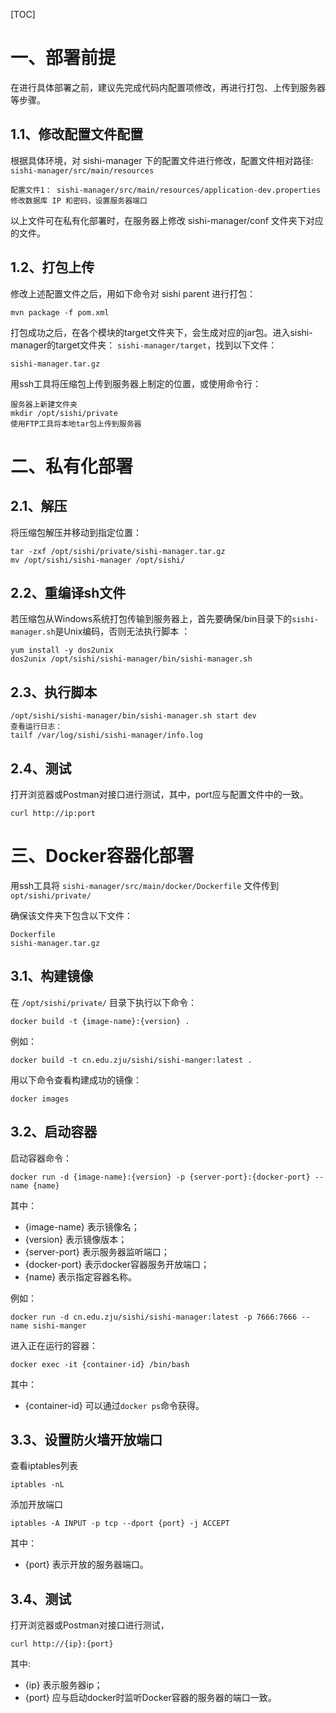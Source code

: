 [TOC]

# 一、部署前提

在进行具体部署之前，建议先完成代码内配置项修改，再进行打包、上传到服务器等步骤。

## 1.1、修改配置文件配置

根据具体环境，对 sishi-manager 下的配置文件进行修改，配置文件相对路径: ``sishi-manager/src/main/resources``

```
配置文件1： sishi-manager/src/main/resources/application-dev.properties
修改数据库 IP 和密码，设置服务器端口
```

以上文件可在私有化部署时，在服务器上修改 sishi-manager/conf 文件夹下对应的文件。

## 1.2、打包上传

修改上述配置文件之后，用如下命令对 sishi parent 进行打包：

```
mvn package -f pom.xml
```

打包成功之后，在各个模块的target文件夹下，会生成对应的jar包。进入sishi-manager的target文件夹： ``sishi-manager/target``，找到以下文件：

```
sishi-manager.tar.gz
```

用ssh工具将压缩包上传到服务器上制定的位置，或使用命令行：

```
服务器上新建文件夹
mkdir /opt/sishi/private 
使用FTP工具将本地tar包上传到服务器
```

# 二、私有化部署

## 2.1、解压

将压缩包解压并移动到指定位置：

```
tar -zxf /opt/sishi/private/sishi-manager.tar.gz
mv /opt/sishi/sishi-manager /opt/sishi/
```

## 2.2、重编译sh文件

若压缩包从Windows系统打包传输到服务器上，首先要确保/bin目录下的``sishi-manager.sh``是Unix编码，否则无法执行脚本 ：

```
yum install -y dos2unix
dos2unix /opt/sishi/sishi-manager/bin/sishi-manager.sh
```

## 2.3、执行脚本

```
/opt/sishi/sishi-manager/bin/sishi-manager.sh start dev
查看运行日志：
tailf /var/log/sishi/sishi-manager/info.log
```

## 2.4、测试

打开浏览器或Postman对接口进行测试，其中，port应与配置文件中的一致。

```
curl http://ip:port
```

# 三、Docker容器化部署

用ssh工具将 ``sishi-manager/src/main/docker/Dockerfile`` 文件传到 ``opt/sishi/private/``

确保该文件夹下包含以下文件：

```
Dockerfile
sishi-manager.tar.gz
```

## 3.1、构建镜像

在 ``/opt/sishi/private/`` 目录下执行以下命令：

```
docker build -t {image-name}:{version} .
```

例如：

```
docker build -t cn.edu.zju/sishi/sishi-manger:latest .
```

用以下命令查看构建成功的镜像：

```
docker images
```

## 3.2、启动容器

启动容器命令：

```
docker run -d {image-name}:{version} -p {server-port}:{docker-port} --name {name}
```

其中：

- {image-name} 表示镜像名；
- {version} 表示镜像版本；
- {server-port} 表示服务器监听端口；
- {docker-port} 表示docker容器服务开放端口；
- {name} 表示指定容器名称。

例如：

```
docker run -d cn.edu.zju/sishi/sishi-manager:latest -p 7666:7666 --name sishi-manger
```

进入正在运行的容器：

```
docker exec -it {container-id} /bin/bash
```

其中：

- {container-id} 可以通过``docker ps``命令获得。

## 3.3、设置防火墙开放端口

查看iptables列表 

```
iptables -nL
```

添加开放端口

```
iptables -A INPUT -p tcp --dport {port} -j ACCEPT
```

其中：

- {port} 表示开放的服务器端口。

## 3.4、测试

打开浏览器或Postman对接口进行测试，

```
curl http://{ip}:{port}
```

其中:

- {ip} 表示服务器ip；
- {port} 应与启动docker时监听Docker容器的服务器的端口一致。